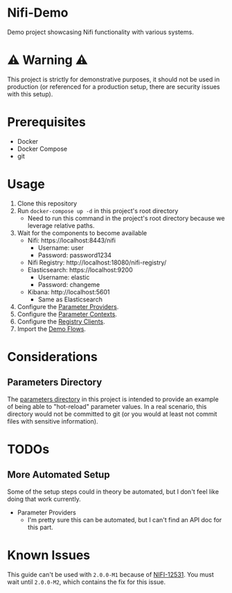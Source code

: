 # Nifi-Demo
Demo project showcasing Nifi functionality with various systems.

# :warning: Warning :warning:

This project is strictly for demonstrative purposes, it should not be used in production (or referenced for a production setup, there are security issues with this setup).

# Prerequisites

- Docker
- Docker Compose
- git

# Usage

1. Clone this repository
2. Run `docker-compose up -d` in this project's root directory
    - Need to run this command in the project's root directory because we leverage relative paths.
3. Wait for the components to become available
    - Nifi: https://localhost:8443/nifi
      - Username: user
      - Password: password1234
    - Nifi Registry: http://localhost:18080/nifi-registry/
    - Elasticsearch: https://localhost:9200
      - Username: elastic
      - Password: changeme
    - Kibana: http://localhost:5601
      - Same as Elasticsearch
4. Configure the [Parameter Providers](./docs/parameter-providers/setup.md).
5. Configure the [Parameter Contexts](./docs/parameter-contexts/setup.md).
6. Configure the [Registry Clients](./docs/registry-clients/setup.md).
7. Import the [Demo Flows](./docs/import-demo-flows/setup.md).

# Considerations

## Parameters Directory

The [parameters directory](./parameters) in this project is intended to provide an example of being able to "hot-reload" parameter values. In a real scenario, this directory would not be committed to git (or you would at least not commit files with sensitive information).

# TODOs

## More Automated Setup

Some of the setup steps could in theory be automated, but I don't feel like doing that work currently.

- Parameter Providers
  - I'm pretty sure this can be automated, but I can't find an API doc for this part.

# Known Issues

This guide can't be used with `2.0.0-M1` because of [NIFI-12531](https://issues.apache.org/jira/browse/NIFI-12531). You must wait until `2.0.0-M2`, which contains the fix for this issue.
